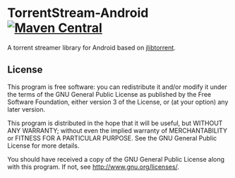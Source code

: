 TorrentStream-Android [![Maven Central](https://maven-badges.herokuapp.com/maven-central/com.github.sv244/torrentstream-android/badge.svg)](https://maven-badges.herokuapp.com/maven-central/com.github.sv244/torrentstream-android)
======

A torrent streamer library for Android based on [jlibtorrent](https://github.com/frostwire/frostwire-jlibtorrent).

License
--------

This program is free software: you can redistribute it and/or modify it under the terms of the GNU General Public License as published by the Free Software Foundation, either version 3 of the License, or (at your option) any later version.

This program is distributed in the hope that it will be useful, but WITHOUT ANY WARRANTY; without even the implied warranty of MERCHANTABILITY or FITNESS FOR A PARTICULAR PURPOSE.  See the GNU General Public License for more details.

You should have received a copy of the GNU General Public License along with this program.  If not, see http://www.gnu.org/licenses/.

